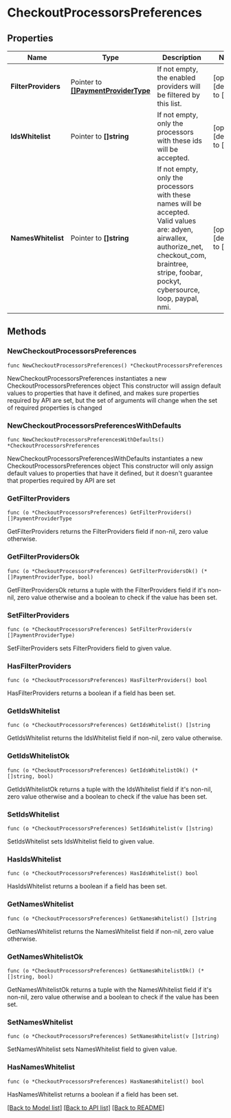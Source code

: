 # CheckoutProcessorsPreferences

## Properties

Name | Type | Description | Notes
------------ | ------------- | ------------- | -------------
**FilterProviders** | Pointer to [**[]PaymentProviderType**](PaymentProviderType.md) | If not empty, the enabled providers will be filtered by this list. | [optional] [default to []]
**IdsWhitelist** | Pointer to **[]string** | If not empty, only the processors with these ids will be accepted. | [optional] [default to []]
**NamesWhitelist** | Pointer to **[]string** | If not empty, only the processors with these names will be accepted. Valid values are: adyen, airwallex, authorize_net, checkout_com, braintree, stripe, foobar, pockyt, cybersource, loop, paypal, nmi. | [optional] [default to []]

## Methods

### NewCheckoutProcessorsPreferences

`func NewCheckoutProcessorsPreferences() *CheckoutProcessorsPreferences`

NewCheckoutProcessorsPreferences instantiates a new CheckoutProcessorsPreferences object
This constructor will assign default values to properties that have it defined,
and makes sure properties required by API are set, but the set of arguments
will change when the set of required properties is changed

### NewCheckoutProcessorsPreferencesWithDefaults

`func NewCheckoutProcessorsPreferencesWithDefaults() *CheckoutProcessorsPreferences`

NewCheckoutProcessorsPreferencesWithDefaults instantiates a new CheckoutProcessorsPreferences object
This constructor will only assign default values to properties that have it defined,
but it doesn't guarantee that properties required by API are set

### GetFilterProviders

`func (o *CheckoutProcessorsPreferences) GetFilterProviders() []PaymentProviderType`

GetFilterProviders returns the FilterProviders field if non-nil, zero value otherwise.

### GetFilterProvidersOk

`func (o *CheckoutProcessorsPreferences) GetFilterProvidersOk() (*[]PaymentProviderType, bool)`

GetFilterProvidersOk returns a tuple with the FilterProviders field if it's non-nil, zero value otherwise
and a boolean to check if the value has been set.

### SetFilterProviders

`func (o *CheckoutProcessorsPreferences) SetFilterProviders(v []PaymentProviderType)`

SetFilterProviders sets FilterProviders field to given value.

### HasFilterProviders

`func (o *CheckoutProcessorsPreferences) HasFilterProviders() bool`

HasFilterProviders returns a boolean if a field has been set.

### GetIdsWhitelist

`func (o *CheckoutProcessorsPreferences) GetIdsWhitelist() []string`

GetIdsWhitelist returns the IdsWhitelist field if non-nil, zero value otherwise.

### GetIdsWhitelistOk

`func (o *CheckoutProcessorsPreferences) GetIdsWhitelistOk() (*[]string, bool)`

GetIdsWhitelistOk returns a tuple with the IdsWhitelist field if it's non-nil, zero value otherwise
and a boolean to check if the value has been set.

### SetIdsWhitelist

`func (o *CheckoutProcessorsPreferences) SetIdsWhitelist(v []string)`

SetIdsWhitelist sets IdsWhitelist field to given value.

### HasIdsWhitelist

`func (o *CheckoutProcessorsPreferences) HasIdsWhitelist() bool`

HasIdsWhitelist returns a boolean if a field has been set.

### GetNamesWhitelist

`func (o *CheckoutProcessorsPreferences) GetNamesWhitelist() []string`

GetNamesWhitelist returns the NamesWhitelist field if non-nil, zero value otherwise.

### GetNamesWhitelistOk

`func (o *CheckoutProcessorsPreferences) GetNamesWhitelistOk() (*[]string, bool)`

GetNamesWhitelistOk returns a tuple with the NamesWhitelist field if it's non-nil, zero value otherwise
and a boolean to check if the value has been set.

### SetNamesWhitelist

`func (o *CheckoutProcessorsPreferences) SetNamesWhitelist(v []string)`

SetNamesWhitelist sets NamesWhitelist field to given value.

### HasNamesWhitelist

`func (o *CheckoutProcessorsPreferences) HasNamesWhitelist() bool`

HasNamesWhitelist returns a boolean if a field has been set.


[[Back to Model list]](../README.md#documentation-for-models) [[Back to API list]](../README.md#documentation-for-api-endpoints) [[Back to README]](../README.md)


